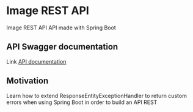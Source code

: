 # Image REST API

Image REST API API made with Spring Boot

## API Swagger documentation 

Link [API documentation](https://lit-hollows-32140.herokuapp.com/swagger-ui.html)

## Motivation
Learn how to  extend ResponseEntityExceptionHandler to return custom errors when using Spring Boot in order to build an API REST
